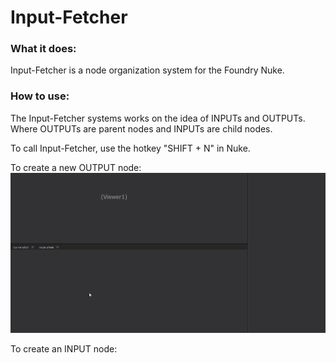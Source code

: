 # Input-Fetcher

### What it does:
Input-Fetcher is a node organization system for the Foundry Nuke.


### How to use:
The Input-Fetcher systems works on the idea of INPUTs and OUTPUTs.
<br>Where OUTPUTs are parent nodes and INPUTs are child nodes.

To call Input-Fetcher, use the hotkey "SHIFT + N" in Nuke.

To create a new OUTPUT node:
![ Alt text](inputFetcher_0.gif)

To create an INPUT node: